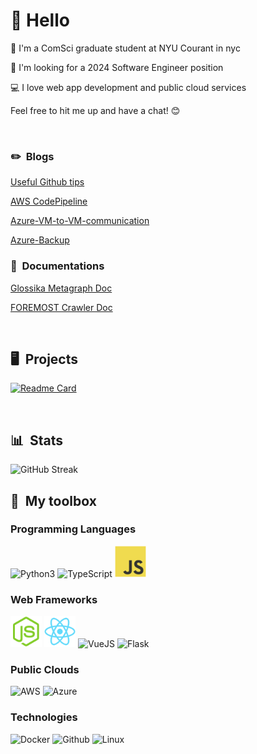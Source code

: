 # 👋 Hello

📍 I'm a ComSci graduate student at NYU Courant in nyc

💼 I'm looking for a 2024 Software Engineer position

💻 I love web app development and public cloud services

Feel free to hit me up and have a chat! 😊

&nbsp;

### ✏️ &nbsp;Blogs
<!-- blog starts -->
[Useful Github tips](https://hackmd.io/ejNpeS19RFGr6PV-6fseHQ)

[AWS CodePipeline](https://hackmd.io/PkJC6mTqRd2hzhWycRNzKw)

[Azure-VM-to-VM-communication](https://github.com/nicksome168/Azure-VM-to-VM-communication)

[Azure-Backup](https://github.com/nicksome168/Azure-Backup)

### 📖 &nbsp;Documentations
[Glossika Metagraph Doc](https://hackmd.io/Ys0_N5gRQx-4M8Hlj62TKw)

[FOREMOST Crawler Doc](https://hackmd.io/TgW03YO0TGS4F8lE2YA8-Q)

&nbsp;

## 🖥 &nbsp;Projects

[![Readme Card](https://github-readme-stats.vercel.app/api/pin/?username=nicksome168&repo=2021-NTU-NLP-final&bg_color=0d1116&title_color=1c45d9&text_color=a4aacb&icon_color=007ec6)](https://github.com/nicksome168/2021-NTU-NLP-final)

&nbsp;

## 📊 &nbsp;Stats

![GitHub Streak](https://github-readme-streak-stats.herokuapp.com/?user=nicksome168&theme=dark&count_private=true&bg_color=0d1116&title_color=1c45d9&text_color=a4aacb&icon_color=007ec6)

## 🧰 &nbsp;My toolbox

### Programming Languages
<img src="https://cdn.jsdelivr.net/gh/devicons/devicon/icons/python/python-original.svg" alt="Python3" width="50" height="50"/>&nbsp;<img src="https://cdn.jsdelivr.net/gh/devicons/devicon/icons/typescript/typescript-original.svg" alt="TypeScript" width="50" height="50"/>&nbsp;<img  src="https://raw.githubusercontent.com/devicons/devicon/1119b9f84c0290e0f0b38982099a2bd027a48bf1/icons/javascript/javascript-original.svg" alt="JavaScript" width="50" height="50"/> 
&nbsp;

### Web Frameworks
<img  src="https://raw.githubusercontent.com/devicons/devicon/1119b9f84c0290e0f0b38982099a2bd027a48bf1/icons/nodejs/nodejs-plain.svg" alt="NodeJS" width="50" height="50"/>&nbsp;<img  src="https://raw.githubusercontent.com/devicons/devicon/1119b9f84c0290e0f0b38982099a2bd027a48bf1/icons/react/react-original.svg" alt="ReactJS" width="50" height="50"/>&nbsp;<img src="https://cdn.jsdelivr.net/gh/devicons/devicon/icons/vuejs/vuejs-original.svg" alt="VueJS" width="50" height="50"/>&nbsp;<img src="https://cdn.jsdelivr.net/gh/devicons/devicon/icons/flask/flask-original.svg" alt="Flask" width="50" height="50"/>

### Public Clouds
<img src="https://cdn.jsdelivr.net/gh/devicons/devicon/icons/amazonwebservices/amazonwebservices-original-wordmark.svg" alt="AWS" width="50" height="50"/>&nbsp;<img src="https://cdn.jsdelivr.net/gh/devicons/devicon/icons/azure/azure-original-wordmark.svg" alt="Azure" width="50" height="50"/>

### Technologies
<img src="https://cdn.jsdelivr.net/gh/devicons/devicon/icons/docker/docker-original-wordmark.svg" alt="Docker" width="50" height="50"/>&nbsp;<img src="https://cdn.jsdelivr.net/gh/devicons/devicon/icons/github/github-original-wordmark.svg" alt="Github" width="50" height="50"/>&nbsp;<img src="https://cdn.jsdelivr.net/gh/devicons/devicon/icons/linux/linux-original.svg" alt="Linux" width="50" height="50"/>
